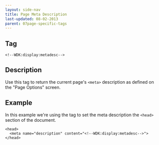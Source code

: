 ```yaml
---
layout: side-nav
title: Page Meta Description
last-updated: 08-02-2013
parent: 07page-specific-tags
---
```


## Tag

`<!--WDK:display:metadesc-->`

## Description

Use this tag to return the current page's `<meta>` description as defined on the "Page Options" screen.

## Example

In this example we're using the tag to set the meta description the `<head>` section of the document.

~~~
<head>
  <meta name="description" content="<!--WDK:display:metadesc-->">
</head>
~~~